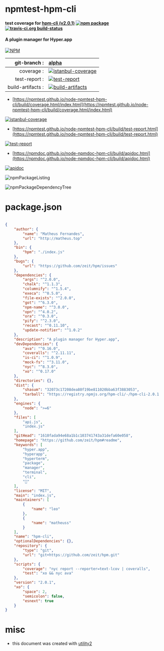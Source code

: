 # npmtest-hpm-cli

#### test coverage for  [hpm-cli (v2.0.1)](https://github.com/zeit/hpm#readme)  [![npm package](https://img.shields.io/npm/v/npmtest-hpm-cli.svg?style=flat-square)](https://www.npmjs.org/package/npmtest-hpm-cli) [![travis-ci.org build-status](https://api.travis-ci.org/npmtest/node-npmtest-hpm-cli.svg)](https://travis-ci.org/npmtest/node-npmtest-hpm-cli)

#### A plugin manager for Hyper.app

[![NPM](https://nodei.co/npm/hpm-cli.png?downloads=true&downloadRank=true&stars=true)](https://www.npmjs.com/package/hpm-cli)

| git-branch : | [alpha](https://github.com/npmtest/node-npmtest-hpm-cli/tree/alpha)|
|--:|:--|
| coverage : | [![istanbul-coverage](https://npmtest.github.io/node-npmtest-hpm-cli/build/coverage.badge.svg)](https://npmtest.github.io/node-npmtest-hpm-cli/build/coverage.html/index.html)|
| test-report : | [![test-report](https://npmtest.github.io/node-npmtest-hpm-cli/build/test-report.badge.svg)](https://npmtest.github.io/node-npmtest-hpm-cli/build/test-report.html)|
| build-artifacts : | [![build-artifacts](https://npmtest.github.io/node-npmtest-hpm-cli/glyphicons_144_folder_open.png)](https://github.com/npmtest/node-npmtest-hpm-cli/tree/gh-pages/build)|

- [https://npmtest.github.io/node-npmtest-hpm-cli/build/coverage.html/index.html](https://npmtest.github.io/node-npmtest-hpm-cli/build/coverage.html/index.html)

[![istanbul-coverage](https://npmtest.github.io/node-npmtest-hpm-cli/build/screenCapture.buildCi.browser.%252Ftmp%252Fbuild%252Fcoverage.lib.html.png)](https://npmtest.github.io/node-npmtest-hpm-cli/build/coverage.html/index.html)

- [https://npmtest.github.io/node-npmtest-hpm-cli/build/test-report.html](https://npmtest.github.io/node-npmtest-hpm-cli/build/test-report.html)

[![test-report](https://npmtest.github.io/node-npmtest-hpm-cli/build/screenCapture.buildCi.browser.%252Ftmp%252Fbuild%252Ftest-report.html.png)](https://npmtest.github.io/node-npmtest-hpm-cli/build/test-report.html)

- [https://npmdoc.github.io/node-npmdoc-hpm-cli/build/apidoc.html](https://npmdoc.github.io/node-npmdoc-hpm-cli/build/apidoc.html)

[![apidoc](https://npmdoc.github.io/node-npmdoc-hpm-cli/build/screenCapture.buildCi.browser.%252Ftmp%252Fbuild%252Fapidoc.html.png)](https://npmdoc.github.io/node-npmdoc-hpm-cli/build/apidoc.html)

![npmPackageListing](https://npmtest.github.io/node-npmtest-hpm-cli/build/screenCapture.npmPackageListing.svg)

![npmPackageDependencyTree](https://npmtest.github.io/node-npmtest-hpm-cli/build/screenCapture.npmPackageDependencyTree.svg)



# package.json

```json

{
    "author": {
        "name": "Matheus Fernandes",
        "url": "http://matheus.top"
    },
    "bin": {
        "hpm": "./index.js"
    },
    "bugs": {
        "url": "https://github.com/zeit/hpm/issues"
    },
    "dependencies": {
        "args": "^2.0.0",
        "chalk": "^1.1.3",
        "columnify": "^1.5.4",
        "execa": "^0.5.0",
        "file-exists": "^2.0.0",
        "got": "^6.3.0",
        "npm-name": "^3.0.0",
        "opn": "^4.0.2",
        "ora": "^0.3.0",
        "pify": "^2.3.0",
        "recast": "^0.11.10",
        "update-notifier": "^1.0.2"
    },
    "description": "A plugin manager for Hyper.app",
    "devDependencies": {
        "ava": "^0.16.0",
        "coveralls": "^2.11.11",
        "is-ci": "^1.0.9",
        "mock-fs": "^3.11.0",
        "nyc": "^8.3.0",
        "xo": "^0.17.0"
    },
    "directories": {},
    "dist": {
        "shasum": "32073c17208dea80f19be811020bba63f3883053",
        "tarball": "https://registry.npmjs.org/hpm-cli/-/hpm-cli-2.0.1.tgz"
    },
    "engines": {
        "node": ">=6"
    },
    "files": [
        "api.js",
        "index.js"
    ],
    "gitHead": "1610fada94e68a1b1c103741743a31defa60e058",
    "homepage": "https://github.com/zeit/hpm#readme",
    "keywords": [
        "hyper.app",
        "hyperapp",
        "hyperterm",
        "package",
        "manager",
        "terminal",
        "cli",
        "🦁"
    ],
    "license": "MIT",
    "main": "index.js",
    "maintainers": [
        {
            "name": "leo"
        },
        {
            "name": "matheuss"
        }
    ],
    "name": "hpm-cli",
    "optionalDependencies": {},
    "repository": {
        "type": "git",
        "url": "git+https://github.com/zeit/hpm.git"
    },
    "scripts": {
        "coverage": "nyc report --reporter=text-lcov | coveralls",
        "test": "xo && nyc ava"
    },
    "version": "2.0.1",
    "xo": {
        "space": 2,
        "semicolon": false,
        "esnext": true
    }
}
```



# misc
- this document was created with [utility2](https://github.com/kaizhu256/node-utility2)
